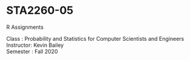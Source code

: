 # STA2260-05
R Assignments

Class     : Probability and Statistics for Computer Scientists and Engineers    
Instructor: Kevin Bailey      
Semester  : Fall 2020
